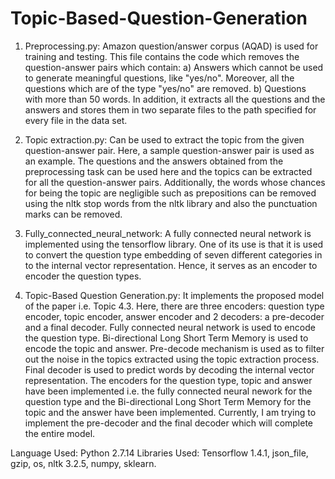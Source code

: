 # Topic-Based-Question-Generation

1. Preprocessing.py: Amazon question/answer corpus (AQAD) is used for training and testing. This file contains the code which                        removes the question-answer pairs which contain:
                     a) Answers which cannot be used to generate meaningful questions, like "yes/no". Moreover, all the                                 questions which are of the type "yes/no" are removed.
                     b) Questions with more than 50 words.
                     In addition, it extracts all the questions and the answers and stores them in two separate files to the                        path specified for every file in the data set.

2. Topic extraction.py: Can be used to extract the topic from the given question-answer pair. Here, a sample question-answer                           pair is used as an example. The questions and the answers obtained from the preprocessing task can be                           used here and the topics can be extracted for all the question-answer pairs. Additionally, the words                           whose chances for being the topic are negligible such as prepositions can be removed using the nltk                             stop words from the nltk library and also the punctuation marks can be removed.

3. Fully_connected_neural_network: A fully connected neural network is implemented using the tensorflow library. One of its use                                   is that it is used to convert the question type embedding of seven different categories in to                                   the internal vector representation. Hence, it serves as an encoder to encoder the question                                     types.

4. Topic-Based Question Generation.py: It implements the proposed model of the paper i.e. Topic 4.3. Here, there are three                                            encoders: question type encoder, topic encoder, answer encoder and 2 decoders: a                                                pre-decoder and a final decoder. Fully connected neural network is used to encode the                                          question type. Bi-directional Long Short Term Memory is used to encode the topic and                                            answer. Pre-decode mechanism is used as to filter out the noise in the topics extracted                                        using the topic extraction process. Final decoder is used to predict words by decoding                                          the internal vector representation. 
                                       The encoders for the question type, topic and answer have been implemented i.e. the
                                       fully connected neural nework for the question type and the Bi-directional Long Short                                          Term Memory for the topic and the answer have been implemented. Currently, I am trying                                          to implement the pre-decoder and the final decoder which will complete the entire model.
                                       
Language Used: Python 2.7.14
Libraries Used: Tensorflow 1.4.1, json_file, gzip, os, nltk 3.2.5, numpy, sklearn.
    

